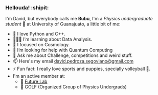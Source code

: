 ### Hellouda! :shipit:
I'm David, but everybody calls me **Bubu**, I'm a _Physics undergraduate student_ :school_satchel: at University of Guanajuato, a little bit of me:

- :snake: I love Python and C++.
- 👨🏽‍💻 I’m learning about Data Analysis.
- 🌌 I focused on Cosmology.
- 🤔 I’m looking for help with Quantum Computing
- 💬 Ask me about Challenge, competitions and weird stuff.
- 📫 Here's my email david.pedroza.segoviano@gmail.com
- ⚡ Fun fact: I really love sports and puppies, specially volleyball 🏐.
- I'm an active member at:
  - :rocket: [Future Lab](http://futurelab.mx/)
  - 🔭 GOLF (Organized Group of Physics Undergrads)
